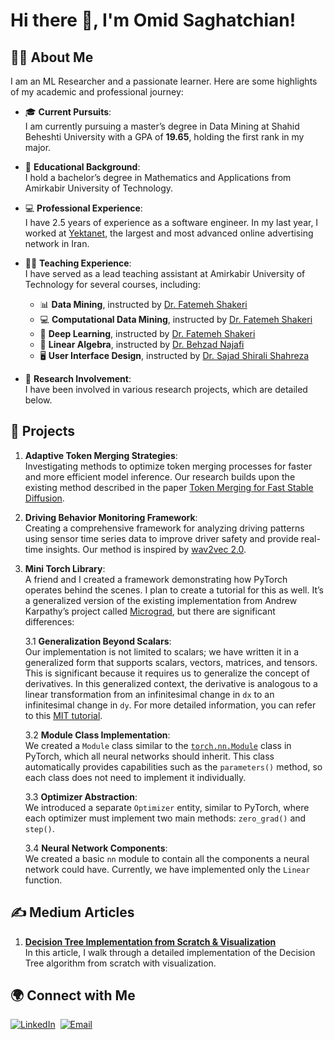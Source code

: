 # Hi there 👋, I'm Omid Saghatchian!

## 🧑‍🔬 About Me
I am an ML Researcher and a passionate learner. Here are some highlights of my academic and professional journey:

- 🎓 **Current Pursuits**:  
  I am currently pursuing a master’s degree in Data Mining at Shahid Beheshti University with a GPA of **19.65**, holding the first rank in my major.

- 🧮 **Educational Background**:  
  I hold a bachelor’s degree in Mathematics and Applications from Amirkabir University of Technology.

- 💻 **Professional Experience**:  
  I have 2.5 years of experience as a software engineer. In my last year, I worked at [Yektanet](https://www.linkedin.com/company/yektanet/?originalSubdomain=ir), the largest and most advanced online advertising network in Iran.

- 🧑‍🏫 **Teaching Experience**:  
  I have served as a lead teaching assistant at Amirkabir University of Technology for several courses, including:
  - 📊 **Data Mining**, instructed by [Dr. Fatemeh Shakeri](https://scholar.google.com/citations?user=35zq7c4AAAAJ&hl=en)
  - 💻 **Computational Data Mining**, instructed by [Dr. Fatemeh Shakeri](https://scholar.google.com/citations?user=35zq7c4AAAAJ&hl=en)
  - 🤖 **Deep Learning**, instructed by [Dr. Fatemeh Shakeri](https://scholar.google.com/citations?user=35zq7c4AAAAJ&hl=en)
  - 📐 **Linear Algebra**, instructed by [Dr. Behzad Najafi](https://scholar.google.com/citations?user=DqRal7EAAAAJ&hl=en)
  - 🖥️ **User Interface Design**, instructed by [Dr. Sajad Shirali Shahreza](https://sajad.shirali.ir/)

- 🔬 **Research Involvement**:  
  I have been involved in various research projects, which are detailed below.

## 🚀 Projects

1. **Adaptive Token Merging Strategies**:  
   Investigating methods to optimize token merging processes for faster and more efficient model inference. Our research builds upon the existing method described in the paper [Token Merging for Fast Stable Diffusion](https://arxiv.org/abs/2303.17604).

2. **Driving Behavior Monitoring Framework**:  
   Creating a comprehensive framework for analyzing driving patterns using sensor time series data to improve driver safety and provide real-time insights. Our method is inspired by [wav2vec 2.0](https://arxiv.org/abs/2006.11477).

3. **Mini Torch Library**:  
   A friend and I created a framework demonstrating how PyTorch operates behind the scenes. I plan to create a tutorial for this as well. It’s a generalized version of the existing implementation from Andrew Karpathy’s project called [Micrograd](https://github.com/karpathy/micrograd), but there are significant differences:

   3.1 **Generalization Beyond Scalars**:  
   Our implementation is not limited to scalars; we have written it in a generalized form that supports scalars, vectors, matrices, and tensors. This is significant because it requires us to generalize the concept of derivatives. In this generalized context, the derivative is analogous to a linear transformation from an infinitesimal change in `dx` to an infinitesimal change in `dy`. For more detailed information, you can refer to this [MIT tutorial](https://ocw.mit.edu/courses/18-s096-matrix-calculus-for-machine-learning-and-beyond-january-iap-2023/video_galleries/lecture-videos/).

   3.2 **Module Class Implementation**:  
   We created a `Module` class similar to the [`torch.nn.Module`](https://pytorch.org/docs/stable/generated/torch.nn.Module.html) class in PyTorch, which all neural networks should inherit. This class automatically provides capabilities such as the `parameters()` method, so each class does not need to implement it individually.

   3.3 **Optimizer Abstraction**:  
   We introduced a separate `Optimizer` entity, similar to PyTorch, where each optimizer must implement two main methods: `zero_grad()` and `step()`.

   3.4 **Neural Network Components**:  
   We created a basic `nn` module to contain all the components a neural network could have. Currently, we have implemented only the `Linear` function.

## ✍️ Medium Articles

1. **[Decision Tree Implementation from Scratch & Visualization](https://medium.com/@omidsaghatchian/decision-tree-implementation-from-scratch-visualization-5eb0bbf427c2)**  
   In this article, I walk through a detailed implementation of the Decision Tree algorithm from scratch with visualization.


## 🌍 Connect with Me
[![LinkedIn](https://img.shields.io/badge/-LinkedIn-0e76a8?style=flat&logo=Linkedin&logoColor=white)](https://www.linkedin.com/in/omidiu)&nbsp;
[![Email](https://img.shields.io/badge/-Email-c14438?style=flat&logo=Gmail&logoColor=white)](mailto:omidsaghatchian@gmail.com)&nbsp;
